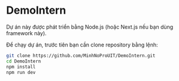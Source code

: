 # DemoIntern

Dự án này được phát triển bằng Node.js (hoặc Next.js nếu bạn dùng framework này).

Để chạy dự án, trước tiên bạn cần clone repository bằng lệnh:

```bash
git clone https://github.com/MinhNoProUIT/DemoIntern.git
cd DemoIntern
npm install
npm run dev
